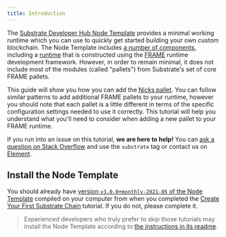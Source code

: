 ```yaml
---
title: Introduction
---
```


The
[Substrate Developer Hub Node Template](https://github.com/substrate-developer-hub/substrate-node-template)
provides a minimal working runtime which you can use to quickly get started building your own custom
blockchain. The Node Template includes [a number of components](../../index#architecture), including
a [runtime](../../knowledgebase/getting-started/glossary#runtime) that is constructed using the
[FRAME](../../knowledgebase/runtime/frame) runtime development framework. However, in order to
remain minimal, it does not include most of the modules (called "pallets") from Substrate's set of
core FRAME pallets.

This guide will show you how you can add the
[Nicks pallet](https://substrate.dev/rustdocs/latest/pallet_nicks/index.html). You can follow
similar patterns to add additional FRAME pallets to your runtime, however you should note that each
pallet is a little different in terms of the specific configuration settings needed to use it
correctly. This tutorial will help you understand what you'll need to consider when adding a new
pallet to your FRAME runtime.

If you run into an issue on this tutorial, **we are here to help!** You can
[ask a question on Stack Overflow](https://stackoverflow.com/questions/tagged/substrate) and use the
`substrate` tag or contact us on
[Element](https://matrix.to/#/#substrate-technical:matrix.org).

## Install the Node Template

You should already have [version `v3.0.0+monthly-2021-05` of the Node Template](https://github.com/substrate-developer-hub/substrate-node-template/tree/v3.0.0+monthly-2021-05) compiled on your computer from when
you completed the
[Create Your First Substrate Chain](../../tutorials/create-your-first-substrate-chain/) tutorial. If
you do not, please complete it.

> Experienced developers who truly prefer to skip those tutorials may install the Node Template
> according to
> [the instructions in its readme](https://github.com/substrate-developer-hub/substrate-node-template#getting-started).

